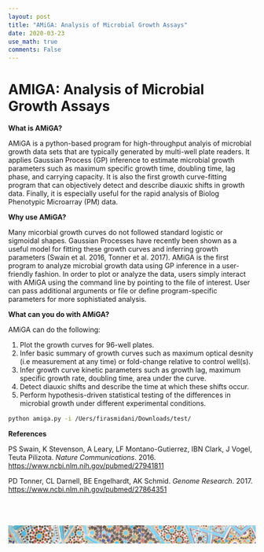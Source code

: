 ```yaml
---
layout: post
title: "AMiGA: Analysis of Microbial Growth Assays"
date: 2020-03-23
use_math: true
comments: False
---
```


# **AMIGA**: **A**nalysis of **Mi**crobial **G**rowth **A**ssays

**What is AMiGA?** 

AMiGA is a python-based program for high-throughput analyis of microbial growth  data sets that are typically generated by multi-well plate readers. It applies Gaussian Process \(GP\) inference to estimate microbial growth parameters such as maximum specific growth time, doubling time, lag phase, and carrying capacity. It is also the first growth curve-fitting program that can objectively detect and describe diauxic shifts in growth data. Finally, it is especially useful for the rapid analysis of Biolog Phenotypic Microarray \(PM\) data. 

**Why use AMiGA?** 

Many micorbial growth curves do not followed standard logistic or sigmoidal shapes. Gaussian Processes have recently been shown as a useful model for fitting these growth curves and inferring growth parameters \(Swain et al. 2016, Tonner et al. 2017\). AMiGA is the first program to analyze microbial growth data using GP inference in a user-friendly fashion. In order to plot or analyze the data, users simply interact with AMiGA using the command line by pointing to the file of interest. User can pass additional arguments or file or define program-specific parameters for more sophistiated analysis. 

**What can you do with AMiGA?** 

AMiGA can do the following: 
1. Plot the growth curves for 96-well plates.
2. Infer basic summary of growth curves such as maximum optical desnity (i.e measurement at any time) or fold-change relative to control well(s).
3. Infer growth curve kinetic parameters such as growth lag, maximum specific growth rate, doubling time, area under the curve. 
4. Detect diauxic shifts and describe the time at which these shifts occur. 
5. Perform hypothesis-driven statistical testing of the differences in microbial growth under different experimental conditions. 


```zsh
python amiga.py -i /Uers/firasmidani/Downloads/test/
```

**References**

PS Swain, K Stevenson, A Leary, LF Montano-Gutierrez, IBN Clark, J Vogel, Teuta Pilizota. *Nature Communications*. 2016. 
<a href="https://www.ncbi.nlm.nih.gov/pubmed/27941811">https://www.ncbi.nlm.nih.gov/pubmed/27941811</a>

PD Tonner, CL Darnell, BE Engelhardt, AK Schmid. *Genome Research*. 2017.
<a href="https://www.ncbi.nlm.nih.gov/pubmed/27864351">https://www.ncbi.nlm.nih.gov/pubmed/27864351</a>


<br><br><br>
![footer_banner](/assets/img/mosaic_footer.png)
